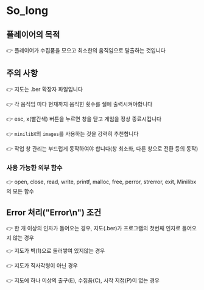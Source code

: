 # So_long
## 플레이어의 목적
👉 플레이어가 수집품을 모으고 최소한의 움직임으로 탈출하는 것입니다
## 주의 사항
👉 지도는 .ber 확장자 파일입니다

👉 각 움직임 마다 현재까지 움직힌 횟수를 쉘에 출력시켜야합니다

👉 esc, x(빨간색) 버튼을 누르면 창을 닫고 게임을 정상 종료시킵니다

👉 `minilibX`의 `images`를 사용하는 것을 강력히 추천합니다

👉 작업 창 관리는 부드럽게 동작하여야 합니다(창 최소화, 다른 창으로 전환 등의 동작)
### 사용 가능한 외부 함수
👉 open, close, read, write, printf, malloc, free, perror, strerror, exit, Minilibx의 모든 함수
## Error 처리("Error\n") 조건
👉 한 개 이상의 인자가 들어오는 경우, 지도(.ber)가 프로그램의 첫번째 인자로 들어오지 않는 경우

👉 지도가 벽(1)으로 둘러쌓여 있지않는 경우

👉 지도가 직사각형이 아닌 경우

👉 지도에 하나 이상의 출구(E), 수집품(C), 시작 지점(P)이 없는 경우
